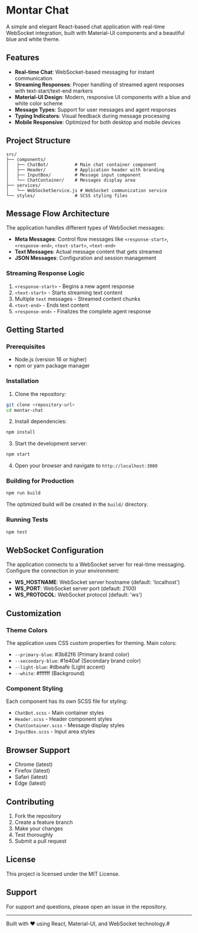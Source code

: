 # Montar Chat

A simple and elegant React-based chat application with real-time WebSocket integration, built with Material-UI components and a beautiful blue and white theme.

## Features

- **Real-time Chat**: WebSocket-based messaging for instant communication
- **Streaming Responses**: Proper handling of streamed agent responses with text-start/text-end markers
- **Material-UI Design**: Modern, responsive UI components with a blue and white color scheme
- **Message Types**: Support for user messages and agent responses
- **Typing Indicators**: Visual feedback during message processing
- **Mobile Responsive**: Optimized for both desktop and mobile devices

## Project Structure

```
src/
├── components/
│   ├── ChatBot/          # Main chat container component
│   ├── Header/           # Application header with branding
│   ├── InputBox/         # Message input component
│   └── ChatContainer/    # Messages display area
├── services/
│   └── WebSocketService.js # WebSocket communication service
└── styles/               # SCSS styling files
```

## Message Flow Architecture

The application handles different types of WebSocket messages:

- **Meta Messages**: Control flow messages like `<response-start>`, `<response-end>`, `<text-start>`, `<text-end>`
- **Text Messages**: Actual message content that gets streamed
- **JSON Messages**: Configuration and session management

### Streaming Response Logic

1. `<response-start>` - Begins a new agent response
2. `<text-start>` - Starts streaming text content
3. Multiple `text` messages - Streamed content chunks
4. `<text-end>` - Ends text content
5. `<response-end>` - Finalizes the complete agent response

## Getting Started

### Prerequisites

- Node.js (version 16 or higher)
- npm or yarn package manager

### Installation

1. Clone the repository:
```bash
git clone <repository-url>
cd montar-chat
```

2. Install dependencies:
```bash
npm install
```

3. Start the development server:
```bash
npm start
```

4. Open your browser and navigate to `http://localhost:3000`

### Building for Production

```bash
npm run build
```

The optimized build will be created in the `build/` directory.

### Running Tests

```bash
npm test
```

## WebSocket Configuration

The application connects to a WebSocket server for real-time messaging. Configure the connection in your environment:

- **WS_HOSTNAME**: WebSocket server hostname (default: 'localhost')
- **WS_PORT**: WebSocket server port (default: 2100)
- **WS_PROTOCOL**: WebSocket protocol (default: 'ws')

## Customization

### Theme Colors

The application uses CSS custom properties for theming. Main colors:

- `--primary-blue`: #3b82f6 (Primary brand color)
- `--secondary-blue`: #1e40af (Secondary brand color)
- `--light-blue`: #dbeafe (Light accent)
- `--white`: #ffffff (Background)

### Component Styling

Each component has its own SCSS file for styling:

- `ChatBot.scss` - Main container styles
- `Header.scss` - Header component styles
- `ChatContainer.scss` - Message display styles
- `InputBox.scss` - Input area styles

## Browser Support

- Chrome (latest)
- Firefox (latest)
- Safari (latest)
- Edge (latest)

## Contributing

1. Fork the repository
2. Create a feature branch
3. Make your changes
4. Test thoroughly
5. Submit a pull request

## License

This project is licensed under the MIT License.

## Support

For support and questions, please open an issue in the repository.

---

Built with ❤️ using React, Material-UI, and WebSocket technology.#   
 

 
